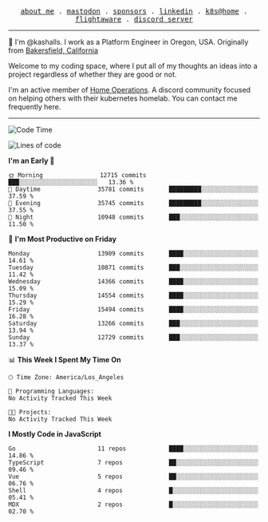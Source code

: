 <p align="center">
  <samp>
    <a href="https://jordanjones.org/">about me</a> .
    <a rel="me" href="https://mastodon.social/@kashall">mastodon</a> .
    <a href="https://github.com/sponsors/kashalls">sponsors</a> .
    <a href="https://linkedin.com/in/jordpjones">linkedin</a> .
    <a href="https://github.com/kashalls/home-cluster">k8s@home</a> .
    <a href="https://flightaware.com/adsb/stats/user/kashalls">flightaware</a> .
    <a href="https://discord.gg/V2WrCfqba9">discord server</a>
  </samp>
</p>

----------------------------------------------------------------

:wave: I'm @kashalls. I work as a Platform Engineer in Oregon, USA. Originally from [Bakersfield, California](https://maps.app.goo.gl/QQMtywTWghpXB6Tu6)

Welcome to my coding space, where I put all of my thoughts an ideas into a project regardless of whether they are good or not.

I'm an active member of [Home Operations](https://discord.gg/home-operations). A discord community focused on helping others with their kubernetes homelab. You can contact me frequently here.

----------------------------------------------------------------
<!--START_SECTION:waka-->
![Code Time](http://img.shields.io/badge/Code%20Time-2%2C484%20hrs%2039%20mins-blue)

![Lines of code](https://img.shields.io/badge/From%20Hello%20World%20I%27ve%20Written-10.6%20million%20lines%20of%20code-blue)

**I'm an Early 🐤** 

```text
🌞 Morning                12715 commits       ███░░░░░░░░░░░░░░░░░░░░░░   13.36 % 
🌆 Daytime                35781 commits       █████████░░░░░░░░░░░░░░░░   37.59 % 
🌃 Evening                35745 commits       █████████░░░░░░░░░░░░░░░░   37.55 % 
🌙 Night                  10948 commits       ███░░░░░░░░░░░░░░░░░░░░░░   11.50 % 
```
📅 **I'm Most Productive on Friday** 

```text
Monday                   13909 commits       ████░░░░░░░░░░░░░░░░░░░░░   14.61 % 
Tuesday                  10871 commits       ███░░░░░░░░░░░░░░░░░░░░░░   11.42 % 
Wednesday                14366 commits       ████░░░░░░░░░░░░░░░░░░░░░   15.09 % 
Thursday                 14554 commits       ████░░░░░░░░░░░░░░░░░░░░░   15.29 % 
Friday                   15494 commits       ████░░░░░░░░░░░░░░░░░░░░░   16.28 % 
Saturday                 13266 commits       ███░░░░░░░░░░░░░░░░░░░░░░   13.94 % 
Sunday                   12729 commits       ███░░░░░░░░░░░░░░░░░░░░░░   13.37 % 
```


📊 **This Week I Spent My Time On** 

```text
🕑︎ Time Zone: America/Los_Angeles

💬 Programming Languages: 
No Activity Tracked This Week

🐱‍💻 Projects: 
No Activity Tracked This Week
```

**I Mostly Code in JavaScript** 

```text
Go                       11 repos            ████░░░░░░░░░░░░░░░░░░░░░   14.86 % 
TypeScript               7 repos             ██░░░░░░░░░░░░░░░░░░░░░░░   09.46 % 
Vue                      5 repos             ██░░░░░░░░░░░░░░░░░░░░░░░   06.76 % 
Shell                    4 repos             █░░░░░░░░░░░░░░░░░░░░░░░░   05.41 % 
MDX                      2 repos             █░░░░░░░░░░░░░░░░░░░░░░░░   02.70 % 
```




<!--END_SECTION:waka-->
